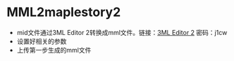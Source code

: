 # MML2maplestory2
- mid文件通过3ML Editor 2转换成mml文件。链接：[3ML Editor 2](http://pan.baidu.com/s/1o8Pzlns) 密码：j1cw
- 设置好相关的参数
- 上传第一步生成的mml文件

